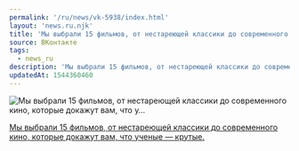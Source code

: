 ```yaml
---
permalink: '/ru/news/vk-5938/index.html'
layout: 'news.ru.njk'
title: 'Мы выбрали 15 фильмов, от нестареющей классики до современного кино, которые докажут вам, что у…'
source: ВКонтакте
tags:
  - news_ru
description: 'Мы выбрали 15 фильмов, от нестареющей классики до современного кино, которые докажут вам, что у…'
updatedAt: 1544360460
---
```

![Мы выбрали 15 фильмов, от нестареющей классики до современного кино, которые докажут вам, что у…](https://sun9-73.userapi.com/impf/c852032/v852032333/615a9/esY965wiWrQ.jpg?size=1280x720&quality=96&sign=e9912e22db25eb8af0a8ebb50e8dd8e4&c_uniq_tag=T6DWalJbx-EHT8B8KtTaW1MPxTmWccKKrE_tedMh5po&type=album)

[Мы выбрали 15 фильмов, от нестареющей классики до современного кино, которые докажут вам, что ученые — крутые.](https://m.vk.com/@physvsu-15-filmov-o-matematikah-i-fizikah-kotorye-vozrodyat-interes)
